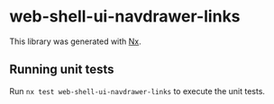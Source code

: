 # web-shell-ui-navdrawer-links

This library was generated with [Nx](https://nx.dev).

## Running unit tests

Run `nx test web-shell-ui-navdrawer-links` to execute the unit tests.

